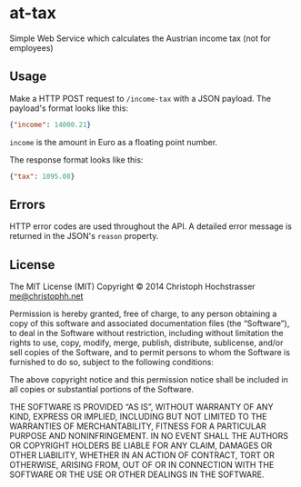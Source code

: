 at-tax
======

Simple Web Service which calculates the Austrian income tax (not for employees)

## Usage

Make a HTTP POST request to `/income-tax` with a JSON payload. The payload's
format looks like this:

```json
{"income": 14000.21}
```

`income` is the amount in Euro as a floating point number.

The response format looks like this:

```json
{"tax": 1095.08}
```

## Errors

HTTP error codes are used throughout the API. A detailed error message is
returned in the JSON's `reason` property.

## License

The MIT License (MIT)
Copyright © 2014 Christoph Hochstrasser <me@christophh.net>

Permission is hereby granted, free of charge, to any person obtaining a copy
of this software and associated documentation files (the “Software”), to deal
in the Software without restriction, including without limitation the rights
to use, copy, modify, merge, publish, distribute, sublicense, and/or sell
copies of the Software, and to permit persons to whom the Software is
furnished to do so, subject to the following conditions:

The above copyright notice and this permission notice shall be included in
all copies or substantial portions of the Software.

THE SOFTWARE IS PROVIDED “AS IS”, WITHOUT WARRANTY OF ANY KIND, EXPRESS OR
IMPLIED, INCLUDING BUT NOT LIMITED TO THE WARRANTIES OF MERCHANTABILITY,
FITNESS FOR A PARTICULAR PURPOSE AND NONINFRINGEMENT. IN NO EVENT SHALL THE
AUTHORS OR COPYRIGHT HOLDERS BE LIABLE FOR ANY CLAIM, DAMAGES OR OTHER
LIABILITY, WHETHER IN AN ACTION OF CONTRACT, TORT OR OTHERWISE, ARISING FROM,
OUT OF OR IN CONNECTION WITH THE SOFTWARE OR THE USE OR OTHER DEALINGS IN
THE SOFTWARE.
